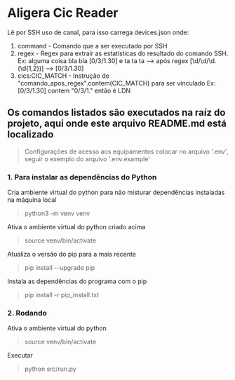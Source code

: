 # Aligera Cic Reader
Lê por SSH uso de canal, para isso carrega devices.json onde:
1. command - Comando que a ser executado por SSH
2. regex - Regex para extrair as estatísticas do resultado do comando SSH. 
    Ex: alguma coisa bla bla [0/3/1.30] e ta ta ta --> após regex \[\d\/\d\/\d.(\d{1,2})] --> [0/3/1.30]
3. cics:CIC_MATCH - Instrução de "comando_apos_regex".contem(CIC_MATCH) para ser vinculado
    Ex: [0/3/1.30] contem "0/3/1." então é LDN

## Os comandos listados são executados na raíz do projeto, aqui onde este arquivo README.md está localizado
> Configurações de acesso aos equipamentos colocar no arquivo '.env', seguir o exemplo do arquivo '.env.example'

### 1. Para instalar as dependências do Python
Cria ambiente virtual do python para não misturar dependências instaladas na máquina local
> python3 -m venv venv

Ativa o ambiente virtual do python criado acima
> source venv/bin/activate

Atualiza o versão do pip para a mais recente
> pip install --upgrade pip

Instala as dependências do programa com o pip
> pip install -r pip_install.txt

### 2. Rodando
Ativa o ambiente virtual do python
> source venv/bin/activate

Executar
> python src/run.py 